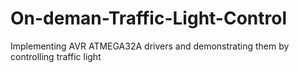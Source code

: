 # On-deman-Traffic-Light-Control
Implementing AVR ATMEGA32A drivers and demonstrating them by controlling traffic light 
